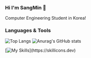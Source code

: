 ### Hi I'm SangMin 👋
Computer Engineering Student in Korea!

<!--
**sm010422/sm010422** is a ✨ _special_ ✨ repository because its `README.md` (this file) appears on your GitHub profile.

Here are some ideas to get you started:






- 🔭 I’m currently working on ...
- 🌱 I’m currently learning ...
- 👯 I’m looking to collaborate on ...
- 🤔 I’m looking for help with ...
- 💬 Ask me about ...
- 📫 How to reach me: ...
- 😄 Pronouns: ...
- ⚡ Fun fact: ...
-->
### Languages & Tools
![Top Langs](https://github-readme-stats.vercel.app/api/top-langs/?username=sm010422&layout=compact)
![Anurag's GitHub stats](https://github-readme-stats.vercel.app/api?username=sm010422&show_icons=true&theme=radical)

[![My Skills](https://skillicons.dev/icons?i=apple,git,java,py,mysql,neovim,vim,linux,postman,idea,pycharm,sublime,vscode,notion,github,)](https://skillicons.dev)
